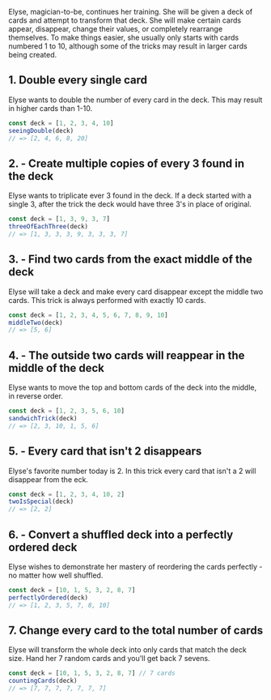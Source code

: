 Elyse, magician-to-be, continues her training. She will be given a deck of cards and attempt to transform that deck. She will make certain cards appear, disappear, change their values, or completely rearrange themselves.
To make things easier, she usually only starts with cards numbered 1 to 10, although some of the tricks may result in larger cards being created.

## 1. Double every single card

Elyse wants to double the number of every card in the deck. This may result in higher cards than 1-10.

```javascript
const deck = [1, 2, 3, 4, 10]
seeingDouble(deck)
// => [2, 4, 6, 8, 20]
```

## 2. - Create multiple copies of every 3 found in the deck

Elyse wants to triplicate ever 3 found in the deck. If a deck started with a single 3, after the trick the deck would have three 3's in place of original.

```javascript
const deck = [1, 3, 9, 3, 7]
threeOfEachThree(deck)
// => [1, 3, 3, 3, 9, 3, 3, 3, 7]
```

## 3. - Find two cards from the exact middle of the deck

Elyse will take a deck and make every card disappear except the middle two cards. This trick is always performed with exactly 10 cards.

```javascript
const deck = [1, 2, 3, 4, 5, 6, 7, 8, 9, 10]
middleTwo(deck)
// => [5, 6]
```

## 4. - The outside two cards will reappear in the middle of the deck

Elyse wants to move the top and bottom cards of the deck into the middle, in reverse order.

```javascript
const deck = [1, 2, 3, 5, 6, 10]
sandwichTrick(deck)
// => [2, 3, 10, 1, 5, 6]
```

## 5. - Every card that isn't 2 disappears

Elyse's favorite number today is 2. In this trick every card that isn't a 2 will disappear from the eck.

```javascript
const deck = [1, 2, 3, 4, 10, 2]
twoIsSpecial(deck)
// => [2, 2]
```

## 6. - Convert a shuffled deck into a perfectly ordered deck

Elyse wishes to demonstrate her mastery of reordering the cards perfectly - no matter how well shuffled.

```javascript
const deck = [10, 1, 5, 3, 2, 8, 7]
perfectlyOrdered(deck)
// => [1, 2, 3, 5, 7, 8, 10]
```

## 7. Change every card to the total number of cards

Elyse will transform the whole deck into only cards that match the deck size.
Hand her 7 random cards and you'll get back 7 sevens.

```javascript
const deck = [10, 1, 5, 3, 2, 8, 7] // 7 cards
countingCards(deck)
// => [7, 7, 7, 7, 7, 7, 7]
```
